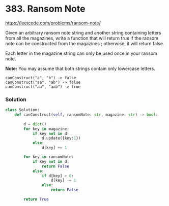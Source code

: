 # 383. Ransom Note

https://leetcode.com/problems/ransom-note/

Given an arbitrary ransom note string and another string containing letters from all the magazines, write a function that will return true if the ransom note can be constructed from the magazines ; otherwise, it will return false.

Each letter in the magazine string can only be used once in your ransom note.

**Note:**
You may assume that both strings contain only lowercase letters.

```
canConstruct("a", "b") -> false
canConstruct("aa", "ab") -> false
canConstruct("aa", "aab") -> true
```



### Solution

```python
class Solution:
    def canConstruct(self, ransomNote: str, magazine: str) -> bool:
        
        d = dict()
        for key in magazine:
            if key not in d:
                d.update({key:1})
            else:
                d[key] += 1

        for key in ransomNote:
            if key not in d:
                return False
            else:
                if d[key] > 0:
                    d[key] -= 1
                else:
                    return False
        
        return True
```

